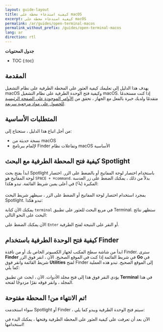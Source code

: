 ```yaml
---
layout: guide-layout
title: كيفية استدعاء محطة على macOS
excerpt: كيفية استدعاء محطة على macOS
permalink: /ar/guides/open-terminal-macos
permalink_without_prefix: /guides/open-terminal-macos
lang: ar
direction: rtl
---
```


**جدول المحتويات**

* TOC
{:toc}

## المقدمة

يهدف هذا الدليل إلى تعليمك كيفية العثور على المحطة الطرفية على نظام التشغيل macOS وكيفية فتح الوحدة الطرفية على نظام التشغيل macOS. إذا كنت مستخدمًا متقدمًا ولديك خبرة بالفعل مع الجهاز ، تحقق من [الأوامر الموجودة على الصفحة الرئيسية للحصول على مواد مرجعية سريعة](/ar/).


## المتطلبات الأساسية

من أجل اتباع هذا الدليل ، ستحتاج إلى:

* نسخة حديثة من macOS
* لإلمام ببرنامج Finder وتفاعلات نظام macOS الأساسية

## كيفية فتح المحطة الطرفية مع البحث Spotlight

ابدأ بفتح بحث Spotlight باستخدام اختصار لوحة المفاتيح أو بالضغط على الزر. اختصار لوحة المفاتيح هو `SPACE + ⌘command`. بدلاً من ذلك ، يمكنك الضغط على زر العدسة المكبرة (🔍) في أعلى يمين شريط القائمة. تبدو هكذا:

<div class="center guideimages">
  <amp-img src="/assets/guides/open-terminal-macos/spotlight-button-ar.png" width="90" height="70" alt="Spotlight زر البحث" layout="fixed"></amp-img>
</div>

بمجرد استخدام اختصار لوحة المفاتيح أو الضغط على الزر ، سيظهر شريط البحث Spotlight. تبدو هكذا:

<div class="center guideimages">
  <amp-img src="/assets/guides/open-terminal-macos/spotlight-search-ar.png" width="680" height="56" alt="Spotlight زر البحث" layout="responsive"></amp-img>
</div>

يمكنك الآن كتابة `terminal` في مربع البحث للعثور على تطبيق Terminal. ستظهر نتائج البحث على النحو التالي:

<div class="center guideimages">
  <amp-img src="/assets/guides/open-terminal-macos/spotlight-results-ar.png" width="680" height="430" alt="Spotlight نتائج البحث" layout="responsive"></amp-img>
</div>

الآن يمكنك الضغط على `Enter` أو النقر على النتيجة لفتح الطرفية.

## كيفية فتح الوحدة الطرفية باستخدام Finder

ابدأ من شاشة سطح المكتب لجهاز الكمبيوتر الخاص بك أو من نافذة Finder. سترى **Finder** في شريط القائمة إذا كنت في الموقع الصحيح. الآن ، انقر فوق الزر **Go** في شريط القائمة وانقر فوق **Utilities** لفتح Finder إلى الموقع الصحيح. تبدو هذه العملية كما يلي:

<div class="center guideimages">
  <amp-img src="/assets/guides/open-terminal-macos/go-menu-ar.png" width="500" height="430" alt="مكتشف مفتوح" layout="responsive"></amp-img>
</div>

يؤدي النقر فوق هذا إلى فتح مجلد الأدوات. الآن ، ابحث عن تطبيق **Terminal** في هذا المجلد ، وانقر فوقه نقرًا مزدوجًا لفتحه.

<div class="center guideimages">
  <amp-img src="/assets/guides/open-terminal-macos/finder-utilities-ar.png" width="852" height="429" alt="تصفح مجلد المرافق في الباحث" layout="responsive"></amp-img>
</div>

## تم الانتهاء من! المحطة مفتوحة!

سواء استخدمت Spotlight أو Finder ، سيتم فتح الوحدة الطرفية ويبدو كما يلي:

<div class="center guideimages">
  <amp-img src="/assets/guides/open-terminal-macos/terminal-open-ar.png" width="585" height="389" alt="نافذة طرفية مفتوحة" layout="responsive"></amp-img>
</div>

الآن بعد أن تعرفت على كيفية العثور على المحطة الطرفية وفتحها ، يمكنك البدء في استخدامها!